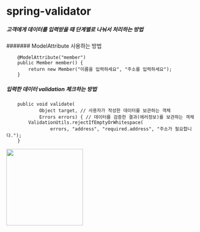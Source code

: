 # spring-validator


##### 고객에게 데이터를 입력받을 때 단계별로 나눠서 처리하는 방법
####### ModelAttribute 사용하는 방법
```
	@ModelAttribute("member") 
	public Member member() {
		return new Member("이름을 입력하세요", "주소를 입력하세요");
	}
```

##### 입력한 데이터 validation 체크하는 방법
```
	public void validate(
			Object target, // 사용자가 작성한 데이터를 보관하는 객체
			Errors errors) { // 데이터를 검증한 결과(에러정보)를 보관하는 객체
		ValidationUtils.rejectIfEmptyOrWhitespace(
				errors, "address", "required.address", "주소가 필요합니다.");
	}
```

<div>
	<img width="200" src="https://user-images.githubusercontent.com/42959261/48530771-a72d1980-e8dc-11e8-80bb-f0fc8bcfda02.JPG">
</div>
